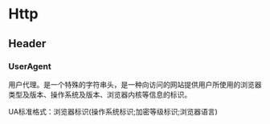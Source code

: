 # Http

## Header

### UserAgent

用户代理。是一个特殊的字符串头，是一种向访问的网站提供用户所使用的浏览器类型及版本、操作系统及版本、浏览器内核等信息的标识。

UA标准格式：浏览器标识(操作系统标识;加密等级标识;浏览器语言)
